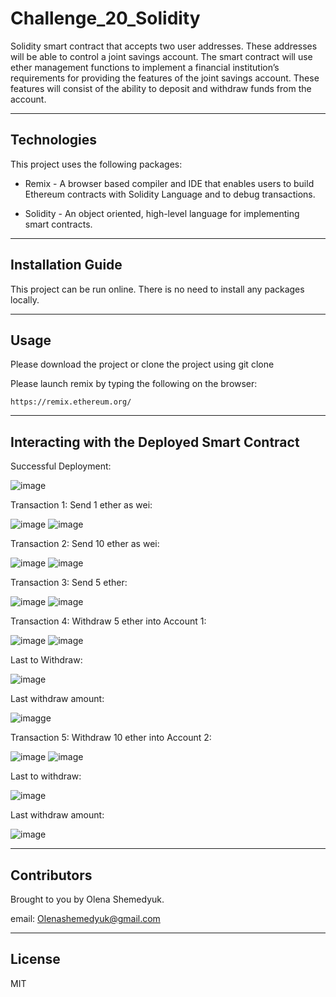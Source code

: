 # Challenge_20_Solidity
Solidity smart contract that accepts two user addresses. These addresses will be able to control a joint savings account. The smart contract will use ether management functions to implement a financial institution’s requirements for providing the features of the joint savings account. These features will consist of the ability to deposit and withdraw funds from the account.

---

## Technologies 

This project uses the following packages:

* Remix - A browser based compiler and IDE that enables users to build Ethereum contracts with Solidity Language and to debug transactions. 

* Solidity - An object oriented, high-level language for implementing smart contracts. 

---

## Installation Guide 

This project can be run online. There is no need to install any packages locally.

---

## Usage 

Please download the project or clone the project using git clone

Please launch remix by typing the following on the browser:

```https://remix.ethereum.org/```

---

## Interacting with the Deployed Smart Contract 

Successful Deployment:

![image](https://github.com/Oleener/Challenge_20_Solidity/blob/main/Execution_Results/1.%20Deployment%20.png)

Transaction 1: Send 1 ether as wei:

![image](https://github.com/Oleener/Challenge_20_Solidity/blob/main/Execution_Results/Setting_account_1.png)
![image](https://github.com/Oleener/Challenge_20_Solidity/blob/main/Execution_Results/Setting_account_11.png)

Transaction 2: Send 10 ether as wei:

![image](https://github.com/Oleener/Challenge_20_Solidity/blob/main/Execution_Results/Depositing_10_ether_1.png)
![image](https://github.com/Oleener/Challenge_20_Solidity/blob/main/Execution_Results/Depositing_10_ether_11.png)

Transaction 3: Send 5 ether:

![image](https://github.com/Oleener/Challenge_20_Solidity/blob/main/Execution_Results/Deposit_5_ether_1.png)
![image](https://github.com/Oleener/Challenge_20_Solidity/blob/main/Execution_Results/Deposit_5_ether_11.png)

Transaction 4: Withdraw 5 ether into Account 1:

![image](https://github.com/Oleener/Challenge_20_Solidity/blob/main/Execution_Results/Withdraw_5_ether_account_1_1.png)
![image](https://github.com/Oleener/Challenge_20_Solidity/blob/main/Execution_Results/Withdraw_5_ether_account_1_2.png)

Last to Withdraw:

![image](https://github.com/Oleener/Challenge_20_Solidity/blob/main/Execution_Results/Withdraw_5_ether_last_to_withdraw.png)

Last withdraw amount:

![imagge](https://github.com/Oleener/Challenge_20_Solidity/blob/main/Execution_Results/Withdraw_5_ether_last_withdraw_amount.png)

Transaction 5: Withdraw 10 ether into Account 2: 

![image](https://github.com/Oleener/Challenge_20_Solidity/blob/main/Execution_Results/Withdraw_10_ether_account_1_1.png)
![image](https://github.com/Oleener/Challenge_20_Solidity/blob/main/Execution_Results/Withdraw_10_ether_account_1_2.png)

Last to withdraw:

![image](https://github.com/Oleener/Challenge_20_Solidity/blob/main/Execution_Results/Withdraw_10_ether_last_to_withdraw.png)

Last withdraw amount:

![image](https://github.com/Oleener/Challenge_20_Solidity/blob/main/Execution_Results/Withdraw_10_ether_last_withdraw_amount.png)

---

## Contributors

Brought to you by Olena Shemedyuk.

email: Olenashemedyuk@gmail.com

---

## License

MIT
